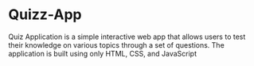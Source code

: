 # Quizz-App
Quiz Application is a simple interactive web app that allows users to test their knowledge on various topics through a set of questions. The application is built using only HTML, CSS, and JavaScript

